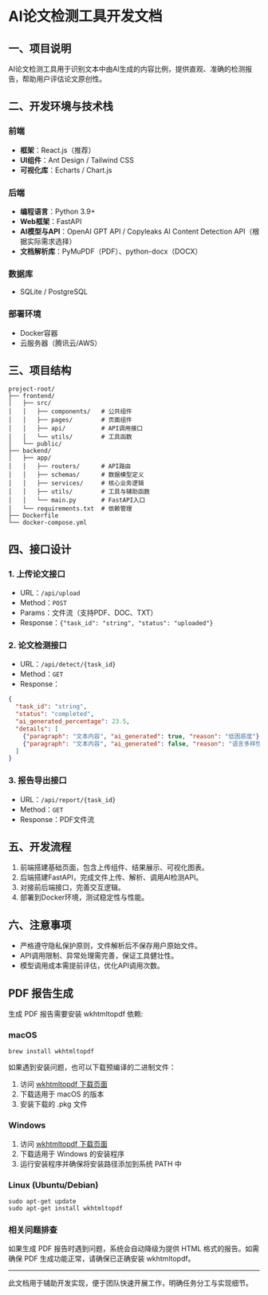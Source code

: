 # AI论文检测工具开发文档

## 一、项目说明
AI论文检测工具用于识别文本中由AI生成的内容比例，提供直观、准确的检测报告，帮助用户评估论文原创性。

## 二、开发环境与技术栈

### 前端
- **框架**：React.js（推荐）
- **UI组件**：Ant Design / Tailwind CSS
- **可视化库**：Echarts / Chart.js

### 后端
- **编程语言**：Python 3.9+
- **Web框架**：FastAPI
- **AI模型与API**：OpenAI GPT API / Copyleaks AI Content Detection API（根据实际需求选择）
- **文档解析库**：PyMuPDF（PDF）、python-docx（DOCX）

### 数据库
- SQLite / PostgreSQL

### 部署环境
- Docker容器
- 云服务器（腾讯云/AWS）

## 三、项目结构

```
project-root/
├── frontend/
│   ├── src/
│   │   ├── components/   # 公共组件
│   │   ├── pages/        # 页面组件
│   │   ├── api/          # API调用接口
│   │   └── utils/        # 工具函数
│   └── public/
├── backend/
│   ├── app/
│   │   ├── routers/      # API路由
│   │   ├── schemas/      # 数据模型定义
│   │   ├── services/     # 核心业务逻辑
│   │   ├── utils/        # 工具与辅助函数
│   │   └── main.py       # FastAPI入口
│   └── requirements.txt  # 依赖管理
├── Dockerfile
└── docker-compose.yml
```

## 四、接口设计

### 1. 上传论文接口
- URL：`/api/upload`
- Method：`POST`
- Params：文件流（支持PDF、DOC、TXT）
- Response：`{"task_id": "string", "status": "uploaded"}`

### 2. 论文检测接口
- URL：`/api/detect/{task_id}`
- Method：`GET`
- Response：
```json
{
  "task_id": "string",
  "status": "completed",
  "ai_generated_percentage": 23.5,
  "details": [
    {"paragraph": "文本内容", "ai_generated": true, "reason": "低困惑度"},
    {"paragraph": "文本内容", "ai_generated": false, "reason": "语言多样性高"}
  ]
}
```

### 3. 报告导出接口
- URL：`/api/report/{task_id}`
- Method：`GET`
- Response：PDF文件流

## 五、开发流程
1. 前端搭建基础页面，包含上传组件、结果展示、可视化图表。
2. 后端搭建FastAPI，完成文件上传、解析、调用AI检测API。
3. 对接前后端接口，完善交互逻辑。
4. 部署到Docker环境，测试稳定性与性能。

## 六、注意事项
- 严格遵守隐私保护原则，文件解析后不保存用户原始文件。
- API调用限制、异常处理需完善，保证工具健壮性。
- 模型调用成本需提前评估，优化API调用次数。

## PDF 报告生成

生成 PDF 报告需要安装 wkhtmltopdf 依赖:

### macOS

```
brew install wkhtmltopdf
```

如果遇到安装问题，也可以下载预编译的二进制文件：

1. 访问 [wkhtmltopdf 下载页面](https://wkhtmltopdf.org/downloads.html)
2. 下载适用于 macOS 的版本
3. 安装下载的 .pkg 文件

### Windows

1. 访问 [wkhtmltopdf 下载页面](https://wkhtmltopdf.org/downloads.html)
2. 下载适用于 Windows 的安装程序
3. 运行安装程序并确保将安装路径添加到系统 PATH 中

### Linux (Ubuntu/Debian)

```
sudo apt-get update
sudo apt-get install wkhtmltopdf
```

### 相关问题排查

如果生成 PDF 报告时遇到问题，系统会自动降级为提供 HTML 格式的报告。如需确保 PDF 生成功能正常，请确保已正确安装 wkhtmltopdf。

---

此文档用于辅助开发实现，便于团队快速开展工作，明确任务分工与实现细节。

